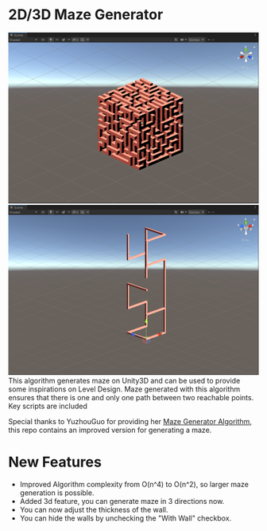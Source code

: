 # 2D/3D Maze Generator

![alt text](https://github.com/ChenliangEdward/UnityMazeGenerator/blob/main/Pics/3DMazeExample.png?raw=true)
![alt text](https://github.com/ChenliangEdward/UnityMazeGenerator/blob/main/Pics/WallthicknessAdjustmentexample.png?raw=true)
This algorithm generates maze on Unity3D and can be used to provide some inspirations on Level Design. Maze generated with this algorithm ensures that there is one and only one path between two reachable points.
Key scripts are included 

Special thanks to YuzhouGuo for providing her  [Maze Generator Algorithm](https://github.com/YuzhouGuo/MazeGeneration_RecursiveBacktracking), this repo contains an improved version for generating a maze.

# New Features
  - Improved Algorithm complexity from O(n^4) to O(n^2), so larger maze generation is possible.
  - Added 3d feature, you can generate maze in 3 directions now.
  - You can now adjust the thickness of the wall.
  - You can hide the walls by unchecking the "With Wall" checkbox.

